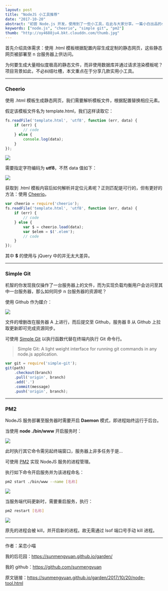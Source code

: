 ```yaml
---
layout: post
title: "NodeJS 小工具推荐"
date: "2017-10-20"
abstract: "初尝 Node.js 开发，使用到了一些小工具，在此与大家分享。一篇小白出品的小白文，欢迎大神们慷慨指导！"
keywords: ["node.js", "cheerio", "simple git", "pm2"]
thumb: "http://oy4688ju4.bkt.clouddn.com/thumb.jpg"
---
```


首先介绍具体需求：使用 .html 模板根据配置内容生成定制的静态网页，这些静态网页被部署至 n 台服务器上供访问。

为何要生成大量相似度极高的静态文件，而非使用数据库并通过请求渲染模板呢？项目背景如此，不必纠结吐槽，本文重点在于分享几款实用小工具。

*****

### Cheerio

使用 .html 模板生成静态网页，我们需要解析模板文件，根据配置替换相应元素。

假定该模板文件名为 template.html，我们这样读取它：

```js
fs.readFile('template.html', 'utf8', function (err, data) {
    if (err) {
        // code
    } else {
        console.log(data);
    }
});
```

![](http://oy4688ju4.bkt.clouddn.com/readfile-utf8.png)

需要指定字符编码为 __utf8__，不然 data 值如下：

![](http://oy4688ju4.bkt.clouddn.com/readfile-buffer.png)

获取到 .html 模板内容后如何解析并定位元素呢？正则匹配是可行的，但有更好的方法：使用 [Cheerio](https://github.com/cheeriojs/cheerio)。

```js
var cheerio = require('cheerio');
fs.readFile('template.html', 'utf8', function (err, data) {
    if (err) {
        // code
    } else {
        var $ = cheerio.load(data);
        var $elem = $('.elem');
        // code
    }
});
```

其中 __$__ 的使用与 jQuery 中的并无太大差异。

*****

### Simple Git

机智的你发现我仅操作了一台服务器上的文件，而为实现负载均衡用户会访问至其中一台服务器，那么如何同步 n 台服务器的资源呢？

使用 Github 作为媒介：

![](http://oy4688ju4.bkt.clouddn.com/sync.jpg)

文件的增删改在服务器 A 上进行，而后提交至 Github，服务器 B 从 Github 上拉取更新即可完成资源同步。

可使用 [Simple Git](https://github.com/steveukx/git-js) 以执行函数代替在终端内执行 Git 命令行。

> Simple Git: A light weight interface for running git commands in any node.js application.

```js
var git = require('simple-git');
git(path)
    .checkout(branch)
    .pull('origin', branch)
    .add('.')
    .commit(message)
    .push('origin', branch);
```

*****

### PM2

NodeJS 服务部署至服务器时需要开启 __Daemon__ 模式，即进程始终运行于后台。

当使用 __node ./bin/www__ 开启服务时：

![](http://oy4688ju4.bkt.clouddn.com/anti-deamon.png)

此时执行其它命令需另起终端窗口，服务器上非多任务于是...

可使用 [PM2](https://github.com/Unitech/pm2) 实现 NodeJS 服务的进程管理。

执行如下命令开启服务并为该进程命名：

```bash
pm2 start ./bin/www --name [名称]
```

![](http://oy4688ju4.bkt.clouddn.com/runstart.png)

当服务端代码更新时，需要重启服务，执行：

```bash
pm2 restart [名称]
```

![](http://oy4688ju4.bkt.clouddn.com/restart.png)

原先的进程会被 kill，并开启新的进程。故无需通过 lsof 端口号手动 kill 进程。

*****

作者：呆恋小喵

我的后花园：<https://sunmengyuan.github.io/garden/>

我的 github：<https://github.com/sunmengyuan>

原文链接：<https://sunmengyuan.github.io/garden/2017/10/20/node-tool.html>
